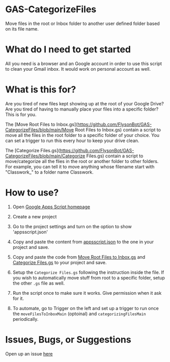 # GAS-CategorizeFiles
Move files in the root or Inbox folder to another user defined folder based on its file name.

# What do I need to get started

All you need is a browser and an Google account in order to use this script to clean your Gmail inbox. It would work on personal account as well.

# What is this for?

Are you tired of new files kept showing up at the root of your Google Drive? Are you tired of having to manually place your files into a specific folder? This is for you.

The [Move Root Files to Inbox.gs](https://github.com/FlysonBot/GAS-CategorizeFiles/blob/main/Move Root Files to Inbox.gs) contain a script to move all the files in the root folder to a specific folder of your choice. You can set a trigger to run this every hour to keep your drive clean.

The [Categorize Files.gs](https://github.com/FlysonBot/GAS-CategorizeFiles/blob/main/Categorize Files.gs) contain a script to move/categorize all the flies in the root or another folder to other folders. For example, you can tell it to move anything whose filename start with "Classwork_" to a folder name Classwork.

# How to use?

1. Open [Google Apps Script homepage](https://script.google.com/home)

2. Create a new project

3. Go to the project settings and turn on the option to show 'appsscript.json'

4. Copy and paste the content from [appsscript.json](https://github.com/FlysonBot/GAS-CategorizeFiles/blob/main/appsscript.json) to the one in your project and save.

5. Copy and paste the code from [Move Root Files to Inbox.gs](https://github.com/FlysonBot/GAS-CategorizeFiles/blob/main/Move%20Root%20Files%20to%20Inbox.gs) and [Categorize Files.gs](https://github.com/FlysonBot/GAS-CategorizeFiles/blob/main/Categorize%20Files.gs) to your project and save.

6. Setup the `Categorize Files.gs` following the instruction inside the file. If you wish to automatically move stuff from root to a specific folder, setup the other `.gs` file as well. 

7. Run the script once to make sure it works. Give permission when it ask for it.

8. To automate, go to Trigger on the left and set up a trigger to run once the `moveFilesToInboxMain` (optoinal) and `categorizingFilesMain` periodically.

# Issues, Bugs, or Suggestions

Open up an issue [here](https://github.com/FlysonBot/GAS-CategorizeFiles/issues)
